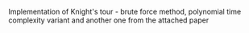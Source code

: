 Implementation of Knight's tour - brute force method, polynomial time complexity variant and another one from the attached paper
